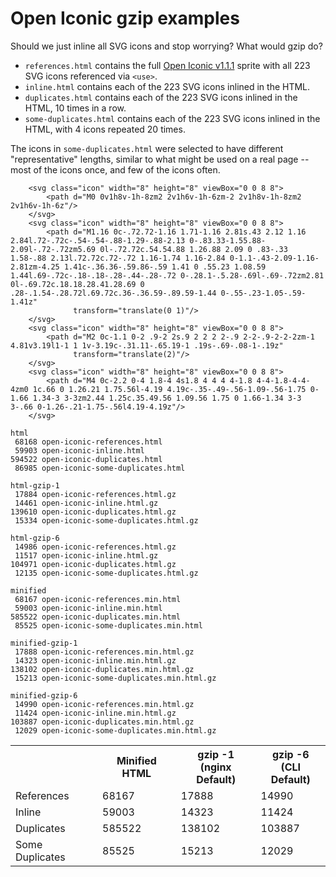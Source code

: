 # Open Iconic gzip examples

Should we just inline all SVG icons and stop worrying? What would gzip do?

* `references.html` contains the full [Open Iconic v1.1.1](http://useiconic.com/open) sprite with all 223 SVG icons referenced via `<use>`.
* `inline.html` contains each of the 223 SVG icons inlined in the HTML.
* `duplicates.html` contains each of the 223 SVG icons inlined in the HTML, 10 times in a row.
* `some-duplicates.html` contains each of the 223 SVG icons inlined in the HTML, with 4 icons repeated 20 times.

The icons in `some-duplicates.html` were selected to have different "representative" lengths, similar to what might be used on a real page -- most of the icons once, and few of the icons often.
    
        <svg class="icon" width="8" height="8" viewBox="0 0 8 8">
            <path d="M0 0v1h8v-1h-8zm2 2v1h6v-1h-6zm-2 2v1h8v-1h-8zm2 2v1h6v-1h-6z"/>
        </svg>
        <svg class="icon" width="8" height="8" viewBox="0 0 8 8">
            <path d="M1.16 0c-.72.72-1.16 1.71-1.16 2.81s.43 2.12 1.16 2.84l.72-.72c-.54-.54-.88-1.29-.88-2.13 0-.83.33-1.55.88-2.09l-.72-.72zm5.69 0l-.72.72c.54.54.88 1.26.88 2.09 0 .83-.33 1.58-.88 2.13l.72.72c.72-.72 1.16-1.74 1.16-2.84 0-1.1-.43-2.09-1.16-2.81zm-4.25 1.41c-.36.36-.59.86-.59 1.41 0 .55.23 1.08.59 1.44l.69-.72c-.18-.18-.28-.44-.28-.72 0-.28.1-.5.28-.69l-.69-.72zm2.81 0l-.69.72c.18.18.28.41.28.69 0 .28-.1.54-.28.72l.69.72c.36-.36.59-.89.59-1.44 0-.55-.23-1.05-.59-1.41z"
                  transform="translate(0 1)"/>
        </svg>
        <svg class="icon" width="8" height="8" viewBox="0 0 8 8">
            <path d="M2 0c-1.1 0-2 .9-2 2s.9 2 2 2 2-.9 2-2-.9-2-2-2zm-1 4.81v3.19l1-1 1 1v-3.19c-.31.11-.65.19-1 .19s-.69-.08-1-.19z"
                  transform="translate(2)"/>
        </svg>
        <svg class="icon" width="8" height="8" viewBox="0 0 8 8">
            <path d="M4 0c-2.2 0-4 1.8-4 4s1.8 4 4 4 4-1.8 4-4-1.8-4-4-4zm0 1c.66 0 1.26.21 1.75.56l-4.19 4.19c-.35-.49-.56-1.09-.56-1.75 0-1.66 1.34-3 3-3zm2.44 1.25c.35.49.56 1.09.56 1.75 0 1.66-1.34 3-3 3-.66 0-1.26-.21-1.75-.56l4.19-4.19z"/>
        </svg>

```
html
 68168 open-iconic-references.html
 59903 open-iconic-inline.html
594522 open-iconic-duplicates.html
 86985 open-iconic-some-duplicates.html

html-gzip-1
 17884 open-iconic-references.html.gz
 14461 open-iconic-inline.html.gz
139610 open-iconic-duplicates.html.gz
 15334 open-iconic-some-duplicates.html.gz

html-gzip-6
 14986 open-iconic-references.html.gz
 11517 open-iconic-inline.html.gz
104971 open-iconic-duplicates.html.gz
 12135 open-iconic-some-duplicates.html.gz

minified
 68167 open-iconic-references.min.html
 59003 open-iconic-inline.min.html
585522 open-iconic-duplicates.min.html
 85525 open-iconic-some-duplicates.min.html

minified-gzip-1
 17888 open-iconic-references.min.html.gz
 14323 open-iconic-inline.min.html.gz
138102 open-iconic-duplicates.min.html.gz
 15213 open-iconic-some-duplicates.min.html.gz

minified-gzip-6
 14990 open-iconic-references.min.html.gz
 11424 open-iconic-inline.min.html.gz
103887 open-iconic-duplicates.min.html.gz
 12029 open-iconic-some-duplicates.min.html.gz
```

<table>
    <tr>
        <th></th>
        <th>Minified HTML</th>
        <th>gzip -1<br>(nginx Default)</th>
        <th>gzip -6<br>(CLI Default)</th>
    </tr>
    <tr>
        <td>References</td>
        <td>68167</td>
        <td>17888</td>
        <td>14990</td>
    </tr>
    <tr>
        <td>Inline</td>
        <td>59003</td>
        <td>14323</td>
        <td>11424</td>
    </tr>
    <tr>
        <td>Duplicates</td>
        <td>585522</td>
        <td>138102</td>
        <td>103887</td>
    </tr>
    <tr>
        <td>Some Duplicates</td>
        <td>85525</td>
        <td>15213</td>
        <td>12029</td>
    </tr>
</table>
